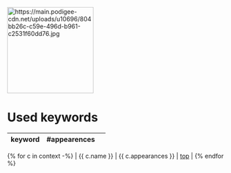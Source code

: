 <a href="https://geschichteeuropas.podigee.io/">
<img src="https://main.podigee-cdn.net/uploads/u10696/804bb26c-c59e-496d-b961-c2531f60dd76.jpg" alt="https://main.podigee-cdn.net/uploads/u10696/804bb26c-c59e-496d-b961-c2531f60dd76.jpg" width="200">
</a>

<a id="top"></a>
# Used keywords

|keyword| #appearences |     |
|:------|-------------:|:---:|
{% for c in context -%}
| {{ c.name }} | {{ c.appearances }} | [top](#top) |
{% endfor %}